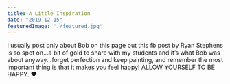 ```yaml
---
title: A Little Inspiration
date: "2019-12-15"
featuredImage: './featured.jpg'
---
```


I usually post only about Bob on this page but this fb post by Ryan Stephens is so spot on...a bit of gold to share with my students and it’s what Bob was about anyway...forget perfection and keep painting, and remember the most important thing is that it makes you feel happy!
ALLOW YOURSELF TO BE HAPPY. ❤️

<!-- end -->